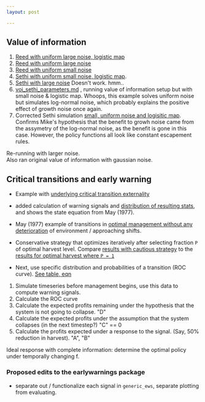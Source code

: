 ```yaml
---
layout: post

---
```


## Value of information 

1.  [Reed with uniform large noise, logistic
    map](https://github.com/cboettig/pdg_control/commit/25bcbcbf67cc339215cbe98c3e2caeece7aa4946)
2. [Reed  with uniform large
    noise](https://github.com/cboettig/pdg_control/commit/4c7f1523b746a8dc44f81c34b35929b125f08689)
3.  [Reed with uniform small noise](https://github.com/cboettig/pdg_control/commit/e6037e0ded264ad8892261cad0b32f81dcdcb2ac)
4. [Sethi with uniform small noise, logistic map](https://github.com/cboettig/pdg_control/blob/b2330597532723f8bf2bab3b1ccd429a83cde520/inst/examples/Sethi.md). 
5. [Sethi with large noise](https://github.com/cboettig/pdg_control/blob/8dfaf18b323133c9e8b005405569ebc5303d6e3c/inst/examples/Sethi.md) Doesn't work. hmm..
6. [voi_sethi_parameters.md](https://github.com/cboettig/pdg_control/tree/81dc0100c6868ce56d93dc2e037d8a7446ef5f24/inst/examples/voi_sethi_parameters.md) , running value of information setup but with small noise & logistic map. Whoops, this example solves uniform noise but simulates log-normal noise, which probably explains the positive effect of growth noise once again.  
7. Corrected Sethi simulation [small, uniform noise and logisitic map](https://github.com/cboettig/pdg_control/blob/master/inst/examples/voi_sethi_parameters.md). Confirms Mike's hypothesis that the benefit to growh noise came from the assymetry of the log-normal noise, as the benefit is gone in this case.  However, the policy functions all look like constant escapement rules.  

Re-running with larger noise.   
Also ran original value of information with gaussian noise.  



## Critical transitions and early warning

* Example with [underlying critical transition externality](https://github.com/cboettig/pdg_control/blob/695552177916ad09c7b48ab0894517de1b9a995f/inst/examples/criticaltransition.md)
* added calculation of warning signals and [distribution of resulting stats](https://github.com/cboettig/pdg_control/blob/6df511774221c2e2845bf22f4e1ea65f0dccf1a1/inst/examples/criticaltransition.md), and shows the state equation from May (1977). 
* May (1977) example of transitions in [optimal management without any deterioration](https://github.com/cboettig/pdg_control/tree/c78964d360e0c0f6400b64633716b89aef791192/inst/examples/May.md) of environment / approaching shifts.
* Conservative strategy that optimizes iteratively after selecting fraction `P` of optimal harvest level. Compare [results with cautious strategy](https://github.com/cboettig/pdg_control/tree/3fcda162002b000e0fbbe5622fdb490d3e54140a/inst/examples/cautious.md) to the [results for optimal harvest where `P = 1`](https://github.com/cboettig/pdg_control/tree/daaaa9852d3fa847834c12c3a16710580d437770/inst/examples/cautious.md)


* Next, use specific distribution and probabilities of a transition (ROC curve).  [See table, eqn](http://carlboettiger.info/2012/05/14/notes.html)

1. Simulate timeseries before management begins, use this data to compute warning signals.  
2. Calculate the ROC curve
3. Calculate the expected profits remaining under the hypothesis that the system is not going to collapse. "D"
4. Calculate the expected profits under the assumption that the system collapses (in the next timestep?)  "C" == 0
5. Calculate the profits expected under a response to the signal.  (Say, 50% reduction in harvest). "A", "B"


Ideal response with complete information: determine the optimal policy under temporally changing f.  





### Proposed edits to the earlywarnings package

* separate out / functionalize each signal in `generic_ews`, separate plotting from evaluating.  

